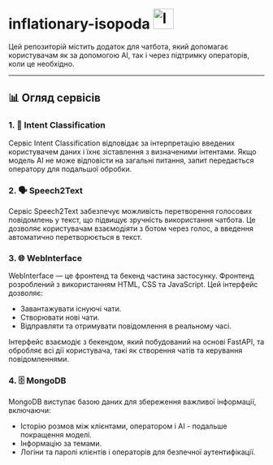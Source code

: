 # inflationary-isopoda <img src="https://github.com/user-attachments/assets/5c5cdea7-6b4a-4550-8c52-c74726658669" alt="logo" width="40"/>


Цей репозиторій містить додаток для чатбота, який допомагає користувачам як за допомогою AI, так і через підтримку операторів, коли це необхідно. 

---

## 📊 Огляд сервісів

### 1. 🧠 **Intent Classification**
Сервіс Intent Classification відповідає за інтерпретацію введених користувачем даних і їхнє зіставлення з визначеними інтентами. Якщо модель AI не може відповісти на загальні питання, запит передається оператору для подальшої обробки.

### 2. 🗣️ **Speech2Text**
Сервіс Speech2Text забезпечує можливість перетворення голосових повідомлень у текст, що підвищує зручність використання чатбота. Це дозволяє користувачам взаємодіяти з ботом через голос, а введення автоматично перетворюється в текст.

### 3. 🌐 **WebInterface**
WebInterface — це фронтенд та бекенд частина застосунку. Фронтенд розроблений з використанням HTML, CSS та JavaScript. Цей інтерфейс дозволяє:

- Завантажувати існуючі чати.
- Створювати нові чати.
- Відправляти та отримувати повідомлення в реальному часі.

Інтерфейс взаємодіє з бекендом, який побудований на основі FastAPI, та обробляє всі дії користувача, такі як створення чатів та керування повідомленнями.

### 4. 🗄️ **MongoDB**
MongoDB виступає базою даних для збереження важливої інформації, включаючи:

- Історію розмов між клієнтами, оператором і AI - подальше покращення моделі.
- Інформацію за темами.
- Логіни та паролі клієнтів і операторів для безпечної аутентифікації.

